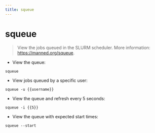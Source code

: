 ```yaml
---
title: squeue
---
```

# squeue

> View the jobs queued in the SLURM scheduler.
> More information: <https://manned.org/squeue>.

- View the queue:

`squeue`

- View jobs queued by a specific user:

`squeue -u {{username}}`

- View the queue and refresh every 5 seconds:

`squeue -i {{5}}`

- View the queue with expected start times:

`squeue --start`
